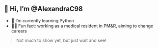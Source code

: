## **👋 Hi, I’m @AlexandraC98**

- 🌱 I’m currently learning Python
- 👩‍⚕️ Fun fact: working as a medical resident in PM&R, aiming to change careers

> Not much to show yet, but just wait and see!

<!---
AlexandraC98/AlexandraC98 is a ✨ special ✨ repository because its `README.md` (this file) appears on your GitHub profile.
You can click the Preview link to take a look at your changes.
--->
